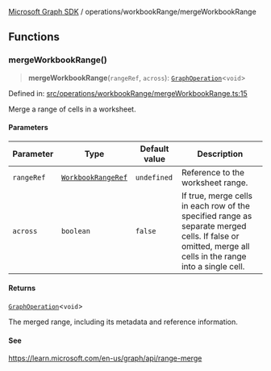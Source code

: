 [Microsoft Graph SDK](../../README.md) / operations/workbookRange/mergeWorkbookRange

## Functions

### mergeWorkbookRange()

> **mergeWorkbookRange**(`rangeRef`, `across`): [`GraphOperation`](../../GraphOperation.md#graphoperation)\<`void`\>

Defined in: [src/operations/workbookRange/mergeWorkbookRange.ts:15](https://github.com/Future-Secure-AI/microsoft-graph/blob/main/src/operations/workbookRange/mergeWorkbookRange.ts#L15)

Merge a range of cells in a worksheet.

#### Parameters

| Parameter | Type | Default value | Description |
| ------ | ------ | ------ | ------ |
| `rangeRef` | [`WorkbookRangeRef`](../../models/WorkbookRangeRef.md#workbookrangeref) | `undefined` | Reference to the worksheet range. |
| `across` | `boolean` | `false` | If true, merge cells in each row of the specified range as separate merged cells. If false or omitted, merge all cells in the range into a single cell. |

#### Returns

[`GraphOperation`](../../GraphOperation.md#graphoperation)\<`void`\>

The merged range, including its metadata and reference information.

#### See

https://learn.microsoft.com/en-us/graph/api/range-merge
